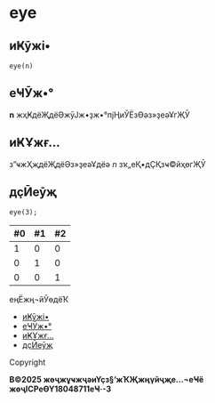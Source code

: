 # eye

## иҜӯжі•

`eye(n)`

## еҸӮж•°

**n** жҳҜдёҖдёӘжӯЈж•ҙж•°пјҢиЎЁзӨәз»ҙеәҰгҖӮ

## иҜҰжғ…

з”ҹжҲҗдёҖдёӘз»ҙеәҰдёә *n* зҡ„еҚ•дҪҚзҹ©йҳөгҖӮ

## дҫӢеӯҗ

```
eye(3);
```

| #0 | #1 | #2 |
| --- | --- | --- |
| 1 | 0 | 0 |
| 0 | 1 | 0 |
| 0 | 0 | 1 |

еңЁжң¬йЎөдёҠ

* [иҜӯжі•](#%E8%AF%AD%E6%B3%95)
* [еҸӮж•°](#%E5%8F%82%E6%95%B0)
* [иҜҰжғ…](#%E8%AF%A6%E6%83%85)
* [дҫӢеӯҗ](#%E4%BE%8B%E5%AD%90)

Copyright

**В©2025 жөҷжұҹжҷәиҮҫз§‘жҠҖжңүйҷҗе…¬еҸё жөҷICPеӨҮ18048711еҸ·-3**
